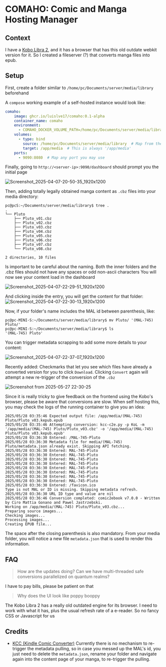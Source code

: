 # COMAHO: Comic and Manga Hosting Manager

## Context

I have a [Kobo Libra 2](https://www.amazon.com/Kobo-Touchscreen-Waterproof-Adjustable-Temperature/dp/B09HSRGZRL), and it has a browser that has this old outdate webkit version for it. So I created a fileserver (?) that converts manga files into epub.

## Setup

First, create a folder similar to `/home/pc/Documents/server/media/library` beforehand

A `compose` working example of a self-hosted instance would look like:

```yaml
comaho:
    image: ghcr.io/luislve17/comaho:0.1-alpha
    container_name: comaho
    environment:
      - COMAHO_DOCKER_VOLUME_PATH=/home/pc/Documents/server/media/library  # Any proper existent directory should work
    volumes:
      - type: bind
        source: /home/pc/Documents/server/media/library  # Map from the directory, to the required app->media lookup
        target: /app/media  # This is always '/app/media'
    ports:
      - 9090:8080  # Map any port you may use
```

Finally, going to `http://<server-ip>:9090/dashboard` should prompt you the initial page

![Screenshot_2025-04-07-20-50-35_1920x1200](https://github.com/user-attachments/assets/11e64e1b-7ed8-4d9b-ad87-94b0c510f79a)

Then, adding totally legally obtained manga content as `.cbz` files into your media directory:

```
pc@pcS:~/Documents/server/media/library$ tree .
.
└── Pluto
    ├── Pluto_v01.cbz
    ├── Pluto_v02.cbz
    ├── Pluto_v03.cbz
    ├── Pluto_v04.cbz
    ├── Pluto_v05.cbz
    ├── Pluto_v06.cbz
    ├── Pluto_v07.cbz
    └── Pluto_v08.cbz

2 directories, 10 files
```

Is important to be careful about the naming. Both the inner folders and the .cbz files should not have any spaces or odd non-ascii characters
You will now see your content load in the dashboard

![Screenshot_2025-04-07-22-29-51_1920x1200](https://github.com/user-attachments/assets/139381b2-5d33-4fac-b67d-ee662b440827)

And clicking inside the entry, you will get the content for that folder:
![Screenshot_2025-04-07-22-30-13_1920x1200](https://github.com/user-attachments/assets/b190c764-e1a0-4231-87dc-a3f9e014317b)

Now, if your folder's name includes the MAL id between parenthesis, like:
```
pc@pc-MINI-S:~/Documents/server/media/library$ mv Pluto/ '(MAL-745) Pluto/'
pc@pc-MINI-S:~/Documents/server/media/library$ ls
'(MAL-745) Pluto'
```
You can trigger metadata scrapping to add some more details to your content:

![Screenshot_2025-04-07-22-37-07_1920x1200](https://github.com/user-attachments/assets/5d5ae386-5fa8-4dc3-a74c-307920e9a745)

Recently added: Checkmarks that let you see which files have already a converted version for you to click `Download`. Clicking `Convert` again will attempt a new re-trigger of the conversion of the `.cbz`

![Screenshot from 2025-05-27 22-30-25](https://github.com/user-attachments/assets/ad89762f-dfba-482e-8dcd-54a5ea2ecaa7)

Since it is really tricky to give feedback on the frontend using the Kobo's browser, please be aware that conversions are slow. When self hosting this, you may check the logs of the running container to give you an idea:
```
2025/05/28 03:35:46 Expected output file: /app/media/(MAL-745) Pluto/Pluto_v03.kepub.epub
2025/05/28 03:35:46 Attempting conversion: kcc-c2e.py -p KoL -m '/app/media/(MAL-745) Pluto/Pluto_v03.cbz' -o '/app/media/(MAL-745) Pluto/Pluto_v03.kepub.epub'
2025/05/28 03:36:30 Entered: /MAL-745-Pluto
2025/05/28 03:36:30 Metadata file for media/(MAL-745) Pluto/metadata.json already exist. Skipping API fetching.
2025/05/28 03:36:30 Entered: MAL-745-Pluto
2025/05/28 03:36:30 Entered: MAL-745-Pluto
2025/05/28 03:36:30 Entered: MAL-745-Pluto
2025/05/28 03:36:30 Entered: MAL-745-Pluto
2025/05/28 03:36:30 Entered: MAL-745-Pluto
2025/05/28 03:36:30 Entered: MAL-745-Pluto
2025/05/28 03:36:30 Entered: MAL-745-Pluto
2025/05/28 03:36:30 Entered: MAL-745-Pluto
2025/05/28 03:36:30 Entered: /favicon.ico
Type is not MAL or ID is missing. Skipping metadata refresh.
2025/05/28 03:36:30 URL ID type and value are nil
2025/05/28 03:36:46 Conversion completed: comic2ebook v7.0.0 - Written by Ciro Mattia Gonano and Pawel Jastrzebski.
Working on /app/media/(MAL-745) Pluto/Pluto_v03.cbz...
Preparing source images...
Checking images...
Processing images...
Creating EPUB file...
```


The space after the closing parenthesis is also mandatory.
From your media folder, you will notice a new file `metadata.json` that is used to render this information.

## FAQ

> How are the updates doing? Can we have multi-threaded safe conversions parallelized on quantum realms?

I have to pay bills, please be patient on that

> Why does the UI look like poppy booppy

The Kobo Libra 2 has a really old outdated engine for its browser. I need to work with what it has, plus the usual refresh rate of a e-reader. So no fancy CSS or Javascript for us

## Credits

* [KCC (Kindle Comic Converter)](https://github.com/ciromattia/kcc)
Currently there is no mechanism to re-trigger the metadata pulling, so in case you messed up the MAL's id, you just need to delete the `metadata.json`, rename your folder and navigate again into the content page of your manga, to re-trigger the pulling.
